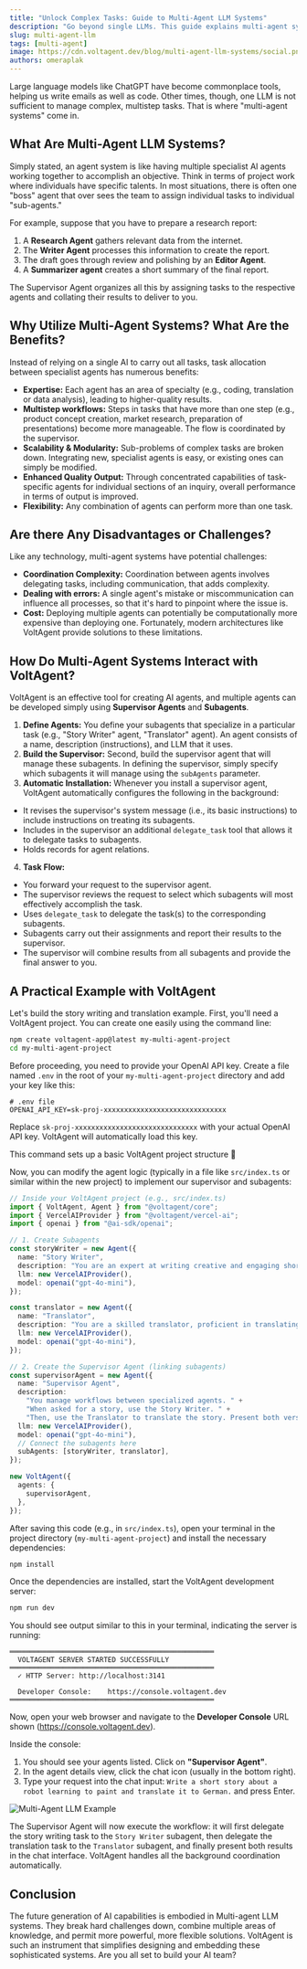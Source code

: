 ```yaml
---
title: "Unlock Complex Tasks: Guide to Multi-Agent LLM Systems"
description: "Go beyond single LLMs. This guide explains multi-agent systems, their benefits, and how VoltAgent simplifies building collaborative AI workflows with supervisor and subagents."
slug: multi-agent-llm
tags: [multi-agent]
image: https://cdn.voltagent.dev/blog/multi-agent-llm-systems/social.png # You can update this placeholder URL
authors: omeraplak
---
```


Large language models like ChatGPT have become commonplace tools, helping us write emails as well as code. Other times, though, one LLM is not sufficient to manage complex, multistep tasks. That is where "multi-agent systems" come in.

## What Are Multi-Agent LLM Systems?

Simply stated, an agent system is like having multiple specialist AI agents working together to accomplish an objective. Think in terms of project work where individuals have specific talents. In most situations, there is often one "boss" agent that over sees the team to assign individual tasks to individual "sub-agents."

For example, suppose that you have to prepare a research report:

1. A **Research Agent** gathers relevant data from the internet.
2. The **Writer Agent** processes this information to create the report.
3. The draft goes through review and polishing by an **Editor Agent**.
4. A **Summarizer agent** creates a short summary of the final report.

The Supervisor Agent organizes all this by assigning tasks to the respective agents and collating their results to deliver to you.

## Why Utilize Multi-Agent Systems? What Are the Benefits?

Instead of relying on a single AI to carry out all tasks, task allocation between specialist agents has numerous benefits:

- **Expertise:** Each agent has an area of specialty (e.g., coding, translation or data analysis), leading to higher-quality results.
- **Multistep workflows:** Steps in tasks that have more than one step (e.g., product concept creation, market research, preparation of presentations) become more manageable. The flow is coordinated by the supervisor.
- **Scalability & Modularity:** Sub-problems of complex tasks are broken down. Integrating new, specialist agents is easy, or existing ones can simply be modified.
- **Enhanced Quality Output:** Through concentrated capabilities of task-specific agents for individual sections of an inquiry, overall performance in terms of output is improved.
- **Flexibility:** Any combination of agents can perform more than one task.

## Are there Any Disadvantages or Challenges?

Like any technology, multi-agent systems have potential challenges:

- **Coordination Complexity:** Coordination between agents involves delegating tasks, including communication, that adds complexity.
- **Dealing with errors:** A single agent's mistake or miscommunication can influence all processes, so that it's hard to pinpoint where the issue is.
- **Cost:** Deploying multiple agents can potentially be computationally more expensive than deploying one. Fortunately, modern architectures like VoltAgent provide solutions to these limitations.

## How Do Multi-Agent Systems Interact with VoltAgent?

VoltAgent is an effective tool for creating AI agents, and multiple agents can be developed simply using **Supervisor Agents** and **Subagents**.

1. **Define Agents:** You define your subagents that specialize in a particular task (e.g., "Story Writer" agent, "Translator" agent). An agent consists of a name, description (instructions), and LLM that it uses.
2. **Build the Supervisor:** Second, build the supervisor agent that will manage these subagents. In defining the supervisor, simply specify which subagents it will manage using the `subAgents` parameter.
3. **Automatic Installation:** Whenever you install a supervisor agent, VoltAgent automatically configures the following in the background:

- It revises the supervisor's system message (i.e., its basic instructions) to include instructions on treating its subagents.
- Includes in the supervisor an additional `delegate_task` tool that allows it to delegate tasks to subagents.
- Holds records for agent relations.

4. **Task Flow:**

- You forward your request to the supervisor agent.
- The supervisor reviews the request to select which subagents will most effectively accomplish the task.
- Uses `delegate_task` to delegate the task(s) to the corresponding subagents.
- Subagents carry out their assignments and report their results to the supervisor.
- The supervisor will combine results from all subagents and provide the final answer to you.

## A Practical Example with VoltAgent

Let's build the story writing and translation example. First, you'll need a VoltAgent project. You can create one easily using the command line:

```bash
npm create voltagent-app@latest my-multi-agent-project
cd my-multi-agent-project
```

Before proceeding, you need to provide your OpenAI API key. Create a file named `.env` in the root of your `my-multi-agent-project` directory and add your key like this:

```dotenv
# .env file
OPENAI_API_KEY=sk-proj-xxxxxxxxxxxxxxxxxxxxxxxxxxxxxx
```

Replace `sk-proj-xxxxxxxxxxxxxxxxxxxxxxxxxxxxxx` with your actual OpenAI API key. VoltAgent will automatically load this key.

This command sets up a basic VoltAgent project structure 🎉

Now, you can modify the agent logic (typically in a file like `src/index.ts` or similar within the new project) to implement our supervisor and subagents:

```typescript
// Inside your VoltAgent project (e.g., src/index.ts)
import { VoltAgent, Agent } from "@voltagent/core";
import { VercelAIProvider } from "@voltagent/vercel-ai";
import { openai } from "@ai-sdk/openai";

// 1. Create Subagents
const storyWriter = new Agent({
  name: "Story Writer",
  description: "You are an expert at writing creative and engaging short stories.",
  llm: new VercelAIProvider(),
  model: openai("gpt-4o-mini"),
});

const translator = new Agent({
  name: "Translator",
  description: "You are a skilled translator, proficient in translating text accurately.",
  llm: new VercelAIProvider(),
  model: openai("gpt-4o-mini"),
});

// 2. Create the Supervisor Agent (linking subagents)
const supervisorAgent = new Agent({
  name: "Supervisor Agent",
  description:
    "You manage workflows between specialized agents. " +
    "When asked for a story, use the Story Writer. " +
    "Then, use the Translator to translate the story. Present both versions to the user.",
  llm: new VercelAIProvider(),
  model: openai("gpt-4o-mini"),
  // Connect the subagents here
  subAgents: [storyWriter, translator],
});

new VoltAgent({
  agents: {
    supervisorAgent,
  },
});
```

After saving this code (e.g., in `src/index.ts`), open your terminal in the project directory (`my-multi-agent-project`) and install the necessary dependencies:

```bash
npm install
```

Once the dependencies are installed, start the VoltAgent development server:

```bash
npm run dev
```

You should see output similar to this in your terminal, indicating the server is running:

```text
══════════════════════════════════════════════════
  VOLTAGENT SERVER STARTED SUCCESSFULLY
══════════════════════════════════════════════════
  ✓ HTTP Server: http://localhost:3141

  Developer Console:    https://console.voltagent.dev
══════════════════════════════════════════════════
```

Now, open your web browser and navigate to the **Developer Console** URL shown (https://console.voltagent.dev).

Inside the console:

1.  You should see your agents listed. Click on **"Supervisor Agent"**.
2.  In the agent details view, click the chat icon (usually in the bottom right).
3.  Type your request into the chat input: `Write a short story about a robot learning to paint and translate it to German.` and press Enter.

![Multi-Agent LLM Example](https://cdn.voltagent.dev/2025-04-23-multi-agent-llm/multi-agent-llm-demo.gif)

The Supervisor Agent will now execute the workflow: it will first delegate the story writing task to the `Story Writer` subagent, then delegate the translation task to the `Translator` subagent, and finally present both results in the chat interface. VoltAgent handles all the background coordination automatically.

## Conclusion

The future generation of AI capabilities is embodied in Multi-agent LLM systems. They break hard challenges down, combine multiple areas of knowledge, and permit more powerful, more flexible solutions. VoltAgent is such an instrument that simplifies designing and embedding these sophisticated systems. Are you all set to build your AI team?

